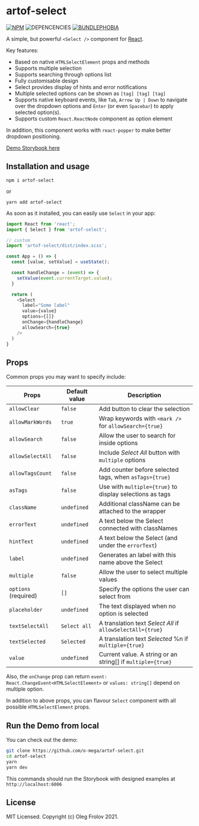 # artof-select
[![NPM](https://img.shields.io/npm/v/artof-select.svg)](https://www.npmjs.com/package/artof-select)
![DEPENCENCIES](https://img.shields.io/librariesio/github/o-mega/artof-select.svg)
[![BUNDLEPHOBIA](https://img.shields.io/bundlephobia/minzip/artof-select)](https://bundlephobia.com/result?p=artof-select)

A simple, but powerful `<Select />` component for [React](https://reactjs.com).

Key features:
- Based on native `HTMLSelectElement` props and methods
- Supports multiple selection
- Supports searching through options list
- Fully customisable design
- Select provides display of hints and error notifications
- Multiple selected options can be shown as `[tag] [tag] [tag]`
- Supports native keyboard events, like `Tab`, `Arrow Up | Down` to navigate over the dropdown options and `Enter` (or even `Spacebar`) to apply selected option(s).
- Supports custom `React.ReactNode` component as option element

In addition, this component works with `react-popper` to make better dropdown positioning.

[Demo Storybook here](https://o-mega.github.io/artof-select)

## Installation and usage

`npm i artof-select`

or

`yarn add artof-select`

As soon as it installed, you can easily use `Select` in your app:

```js
import React from 'react';
import { Select } from 'artof-select';

// custom
import 'artof-select/dist/index.scss';

const App = () => {
  const [value, setValue] = useState();

  const handleChange = (event) => {
    setValue(event.currentTarget.value);
  }

  return (
    <Select
      label="Some label"
      value={value}
      options={[]}
      onChange={handleChange}
      allowSearch={true}
    />
  )
}
```

## Props

Common props you may want to specify include:

| Props                | Default value | Description                                                 |
| -------------------- | ------------- | ----------------------------------------------------------- |
| `allowClear`         | `false`       | Add button to clear the selection                           |
| `allowMarkWords`     | `true`        | Wrap keywords with `<mark />` for `allowSearch={true}`      |
| `allowSearch`        | `false`       | Allow the user to search for inside options                 |
| `allowSelectAll`     | `false`       | Include _Select All_ button with `multiple` options         |
| `allowTagsCount`     | `false`       | Add counter before selected tags, when `asTags={true}`      |
| `asTags`             | `false`       | Use with `multiple={true}` to display selections as tags    |
| `className`          | `undefined`   | Additional className can be attached to the wrapper         |
| `errorText`          | `undefined`   | A text below the Select connected with classNames           |
| `hintText`           | `undefined`   | A text below the Select (and under the `errorText`)         |
| `label`              | `undefined`   | Generates an label with this name above the Select          |
| `multiple`           | `false`       | Allow the user to select multiple values                    |
| `options` (required) | `[]`          | Specify the options the user can select from                |
| `placeholder`        | `undefined`   | The text displayed when no option is selected               |
| `textSelectAll`      | `Select all`  | A translation text _Select All_ if `allowSelectAll={true}`  |
| `textSelected`       | `Selected`    | A translation text _Selected_ %n if `multiple={true}`       |
| `value`              | `undefined`   | Current value. A string or an string[] if `multiple={true}` |

Also, the `onChange` prop can return `event: React.ChangeEvent<HTMLSelectElement>` or `values: string[]` depend on multiple option.

In addition to above props, you can flavour `Select` component with all possible `HTMLSelectElement` props.

## Run the Demo from local

You can check out the demo:
```sh
git clone https://github.com/o-mega/artof-select.git
cd artof-select
yarn
yarn dev
```

This commands should run the Storybook with designed examples at `http://localhost:6006`

## License

MIT Licensed. Copyright (c) Oleg Frolov 2021.
